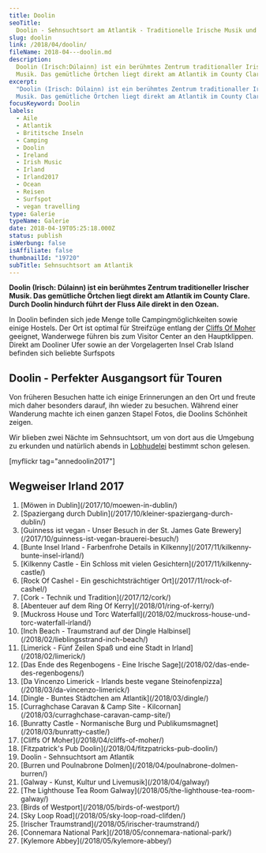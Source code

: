 ```yaml
---
title: Doolin
seoTitle:
  Doolin - Sehnsuchtsort am Atlantik - Traditionelle Irische Musik und Klippen
slug: doolin
link: /2018/04/doolin/
fileName: 2018-04---doolin.md
description:
  Doolin (Irisch:Dúlainn) ist ein berühmtes Zentrum traditionaller Irischer
  Musik. Das gemütliche Örtchen liegt direkt am Atlantik im County Clare.
excerpt:
  "Doolin (Irisch: Dúlainn) ist ein berühmtes Zentrum traditionaller Irischer
  Musik. Das gemütliche Örtchen liegt direkt am Atlantik im County Clare."
focusKeyword: Doolin
labels:
  - Aile
  - Atlantik
  - Brititsche Inseln
  - Camping
  - Doolin
  - Ireland
  - Irish Music
  - Irland
  - Irland2017
  - Ocean
  - Reisen
  - Surfspot
  - vegan travelling
type: Galerie
typeName: Galerie
date: 2018-04-19T05:25:18.000Z
status: publish
isWerbung: false
isAffiliate: false
thumbnailId: "19720"
subTitle: Sehnsuchtsort am Atlantik
---
```


<strong>Doolin (Irisch: Dúlainn) ist ein berühmtes Zentrum traditioneller
Irischer Musik. Das gemütliche Örtchen liegt direkt am Atlantik im County Clare.
Durch Doolin hindurch führt der Fluss Aile direkt in den Ozean.</strong>

In Doolin befinden sich jede Menge tolle Campingmöglichkeiten sowie einige
Hostels. Der Ort ist optimal für Streifzüge entlang der
[Cliffs Of Moher](/2018/04/cliffs-of-moher/) geeignet, Wanderwege führen bis zum
Visitor Center an den Hauptklippen. Direkt am Dooliner Ufer sowie an der
Vorgelagerten Insel Crab Island befinden sich beliebte Surfspots

## Doolin - Perfekter Ausgangsort für Touren

Von früheren Besuchen hatte ich einige Erinnerungen an den Ort und freute mich
daher besonders darauf, ihn wieder zu besuchen. Während einer Wanderung machte
ich einen ganzen Stapel Fotos, die Doolins Schönheit zeigen.

Wir blieben zwei Nächte im Sehnsuchtsort, um von dort aus die Umgebung zu
erkunden und natürlich abends in [Lobhudelei](/2018/04/fitzpatricks-pub-doolin/)
bestimmt schon gelesen.

[myflickr tag="annedoolin2017"]

## Wegweiser Irland 2017

<ol>
    <li> [Möwen in Dublin](/2017/10/moewen-in-dublin/) </li>
    <li> [Spaziergang durch Dublin](/2017/10/kleiner-spaziergang-durch-dublin/) </li>
    <li> [Guinness ist vegan - Unser Besuch in der St. James Gate Brewery](/2017/10/guinness-ist-vegan-brauerei-besuch/) </li>
    <li> [Bunte Insel Irland - Farbenfrohe Details in Kilkenny](/2017/11/kilkenny-bunte-insel-irland/) </li>
    <li> [Kilkenny Castle - Ein Schloss mit vielen Gesichtern](/2017/11/kilkenny-castle/) </li>
    <li> [Rock Of Cashel - Ein geschichtsträchtiger Ort](/2017/11/rock-of-cashel/) </li>
    <li> [Cork - Technik und Tradition](/2017/12/cork/) </li>
    <li> [Abenteuer auf dem Ring Of Kerry](/2018/01/ring-of-kerry/) </li>
    <li> [Muckross House und Torc Waterfall](/2018/02/muckross-house-und-torc-waterfall-irland/) </li>
    <li> [Inch Beach - Traumstrand auf der Dingle Halbinsel](/2018/02/lieblingsstrand-inch-beach/) </li>
    <li> [Limerick - Fünf Zeilen Spaß und eine Stadt in Irland](/2018/02/limerick/) </li>
    <li> [Das Ende des Regenbogens - Eine Irische Sage](/2018/02/das-ende-des-regenbogens/) </li>
    <li> [Da Vincenzo Limerick - Irlands beste vegane Steinofenpizza](/2018/03/da-vincenzo-limerick/) </li>
    <li> [Dingle - Buntes Städtchen am Atlantik](/2018/03/dingle/) </li>
    <li> [Curraghchase Caravan &amp; Camp Site - Kilcornan](/2018/03/curraghchase-caravan-camp-site/) </li>
    <li> [Bunratty Castle - Normanische Burg und Publikumsmagnet](/2018/03/bunratty-castle/) </li>
    <li> [Cliffs Of Moher](/2018/04/cliffs-of-moher/) </li>
    <li> [Fitzpatrick's Pub Doolin](/2018/04/fitzpatricks-pub-doolin/) </li>
    <li>Doolin - Sehnsuchtsort am Atlantik</li>
    <li> [Burren und Poulnabrone Dolmen](/2018/04/poulnabrone-dolmen-burren/) </li>
    <li> [Galway - Kunst, Kultur und Livemusik](/2018/04/galway/) </li>
    <li> [The Lighthouse Tea Room Galway](/2018/05/the-lighthouse-tea-room-galway/) </li>
    <li> [Birds of Westport](/2018/05/birds-of-westport/) </li>
    <li> [Sky Loop Road](/2018/05/sky-loop-road-clifden/) </li>
    <li> [Irischer Traumstrand](/2018/05/irischer-traumstrand/) </li>
    <li> [Connemara National Park](/2018/05/connemara-national-park/) </li>
    <li> [Kylemore Abbey](/2018/05/kylemore-abbey/) </li>
</ol>
